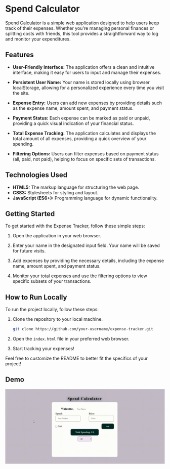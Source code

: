 # Spend Calculator

Spend Calculator is a simple web application designed to help users keep track of their expenses. Whether you're managing personal finances or splitting costs with friends, this tool provides a straightforward way to log and monitor your expenditures.

## Features

- **User-Friendly Interface:** The application offers a clean and intuitive interface, making it easy for users to input and manage their expenses.

- **Persistent User Name:** Your name is stored locally using browser localStorage, allowing for a personalized experience every time you visit the site.

- **Expense Entry:** Users can add new expenses by providing details such as the expense name, amount spent, and payment status.

- **Payment Status:** Each expense can be marked as paid or unpaid, providing a quick visual indication of your financial status.

- **Total Expense Tracking:** The application calculates and displays the total amount of all expenses, providing a quick overview of your spending.

- **Filtering Options:** Users can filter expenses based on payment status (all, paid, not paid), helping to focus on specific sets of transactions.

## Technologies Used

- **HTML5:** The markup language for structuring the web page.
- **CSS3:** Stylesheets for styling and layout.
- **JavaScript (ES6+):** Programming language for dynamic functionality.

## Getting Started

To get started with the Expense Tracker, follow these simple steps:

1. Open the application in your web browser.

2. Enter your name in the designated input field. Your name will be saved for future visits.

3. Add expenses by providing the necessary details, including the expense name, amount spent, and payment status.

4. Monitor your total expenses and use the filtering options to view specific subsets of your transactions.

## How to Run Locally

To run the project locally, follow these steps:

1. Clone the repository to your local machine.

    ```bash
    git clone https://github.com/your-username/expense-tracker.git
    ```

2. Open the `index.html` file in your preferred web browser.

3. Start tracking your expenses!


Feel free to customize the README to better fit the specifics of your project!

## Demo

![Demo GIF](spend.gif)